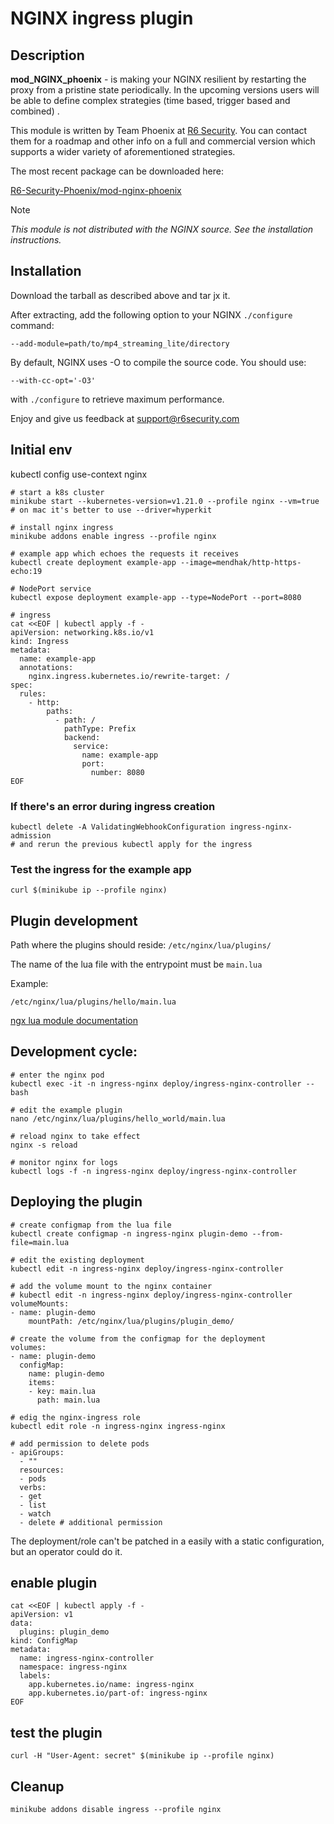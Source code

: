 # NGINX ingress plugin

## Description

**mod_NGINX_phoenix** - is making your NGINX resilient by restarting the proxy from a pristine state periodically. In the upcoming versions users will be able to define complex strategies (time based, trigger based and combined) .

This module is written by Team Phoenix at [R6 Security](https://r6security.com/). You can contact them for a roadmap and other info on a full and commercial version which supports a wider variety of aforementioned strategies.

The most recent package can be downloaded here:

[R6-Security-Phoenix/mod-nginx-phoenix](https://github.com/R6-Security-Phoenix/mod-nginx-phoenix)

Note

*This module is not distributed with the NGINX source. See the installation instructions.*

## Installation

Download the tarball as described above and tar jx it.

After extracting, add the following option to your NGINX `./configure` command:

`--add-module=path/to/mp4_streaming_lite/directory`


By default, NGINX uses -O to compile the source code. You should use:

`--with-cc-opt='-O3'`

with `./configure` to retrieve maximum performance.

Enjoy and give us feedback at [support@r6security.com](mailto:support@r6security.com)

## Initial env

kubectl config use-context nginx

```
# start a k8s cluster
minikube start --kubernetes-version=v1.21.0 --profile nginx --vm=true
# on mac it's better to use --driver=hyperkit

# install nginx ingress
minikube addons enable ingress --profile nginx

# example app which echoes the requests it receives
kubectl create deployment example-app --image=mendhak/http-https-echo:19

# NodePort service
kubectl expose deployment example-app --type=NodePort --port=8080

# ingress
cat <<EOF | kubectl apply -f -
apiVersion: networking.k8s.io/v1
kind: Ingress
metadata:
  name: example-app
  annotations:
    nginx.ingress.kubernetes.io/rewrite-target: /
spec:
  rules:
    - http:
        paths:
          - path: /
            pathType: Prefix
            backend:
              service:
                name: example-app
                port:
                  number: 8080
EOF
```

### If there's an error during ingress creation

```
kubectl delete -A ValidatingWebhookConfiguration ingress-nginx-admission
# and rerun the previous kubectl apply for the ingress
```

### Test the ingress for the example app

```
curl $(minikube ip --profile nginx)
```

## Plugin development

Path where the plugins should reside: `/etc/nginx/lua/plugins/`

The name of the lua file with the entrypoint must be `main.lua`

Example: 

`/etc/nginx/lua/plugins/hello/main.lua`

[ngx lua module documentation](https://github.com/openresty/lua-nginx-module)

## Development cycle:

```
# enter the nginx pod
kubectl exec -it -n ingress-nginx deploy/ingress-nginx-controller -- bash

# edit the example plugin 
nano /etc/nginx/lua/plugins/hello_world/main.lua

# reload nginx to take effect
nginx -s reload

# monitor nginx for logs
kubectl logs -f -n ingress-nginx deploy/ingress-nginx-controller
```

## Deploying the plugin

```
# create configmap from the lua file
kubectl create configmap -n ingress-nginx plugin-demo --from-file=main.lua

# edit the existing deployment
kubectl edit -n ingress-nginx deploy/ingress-nginx-controller

# add the volume mount to the nginx container
# kubectl edit -n ingress-nginx deploy/ingress-nginx-controller
volumeMounts:
- name: plugin-demo
    mountPath: /etc/nginx/lua/plugins/plugin_demo/

# create the volume from the configmap for the deployment
volumes:
- name: plugin-demo
  configMap:
    name: plugin-demo
    items:
    - key: main.lua
      path: main.lua

# edig the nginx-ingress role
kubectl edit role -n ingress-nginx ingress-nginx

# add permission to delete pods
- apiGroups:
  - ""
  resources:
  - pods
  verbs:
  - get
  - list
  - watch
  - delete # additional permission
```

The deployment/role can't be patched in a easily with a static configuration, but an operator could do it.

## enable plugin

```
cat <<EOF | kubectl apply -f -
apiVersion: v1
data:
  plugins: plugin_demo
kind: ConfigMap
metadata:
  name: ingress-nginx-controller
  namespace: ingress-nginx
  labels:
    app.kubernetes.io/name: ingress-nginx
    app.kubernetes.io/part-of: ingress-nginx
EOF
```

## test the plugin

```
curl -H "User-Agent: secret" $(minikube ip --profile nginx)
```

## Cleanup

```
minikube addons disable ingress --profile nginx
```
